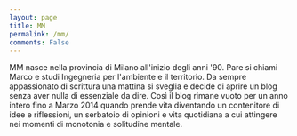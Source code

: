 ```yaml
---
layout: page
title: MM
permalink: /mm/
comments: False
---
```


MM nasce nella provincia di Milano all'inizio degli anni '90. Pare si chiami
Marco e studi Ingegneria per l'ambiente e il territorio. Da sempre appassionato
di scrittura una mattina si sveglia e decide di aprire un blog senza aver nulla
di essenziale da dire. Così il blog rimane vuoto per un anno intero fino a
Marzo 2014 quando prende vita diventando un contenitore di idee e riflessioni,
un serbatoio di opinioni e vita quotidiana a cui attingere nei momenti di
monotonia e solitudine mentale.

